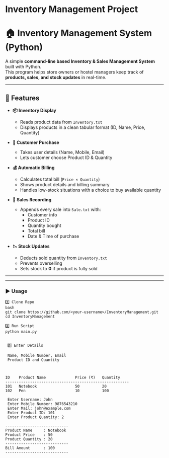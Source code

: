 # Inventory Management Project 

# 🏠 Inventory Management System (Python)

A simple **command-line based Inventory & Sales Management System** built with Python.  
This program helps store owners or hostel managers keep track of **products, sales, and stock updates** in real-time.  

---

## 🚀 Features

- **📦 Inventory Display**
  - Reads product data from `Inventory.txt`
  - Displays products in a clean tabular format (ID, Name, Price, Quantity)

- **👤 Customer Purchase**
  - Takes user details (Name, Mobile, Email)
  - Lets customer choose Product ID & Quantity

- **💰 Automatic Billing**
  - Calculates total bill (`Price × Quantity`)
  - Shows product details and billing summary
  - Handles low-stock situations with a choice to buy available quantity

- **📝 Sales Recording**
  - Appends every sale into `Sale.txt` with:
    - Customer info
    - Product ID
    - Quantity bought
    - Total bill
    - Date & Time of purchase

- **📉 Stock Updates**
  - Deducts sold quantity from `Inventory.txt`
  - Prevents overselling
  - Sets stock to **0** if product is fully sold

---


---

### ▶️ Usage

```
1️⃣ Clone Repo
bash
git clone https://github.com/<your-username>/InventoryManagement.git
cd InventoryManagement

2️⃣ Run Script
python main.py


 3️⃣ Enter Details

 Name, Mobile Number, Email
 Product ID and Quantity



ID    Product Name             Price (₹)   Quantity  
-------------------------------------------------------
101   Notebook                 50          20        
102   Pen                      10          100       

 Enter Username: John
 Enter Mobile Number: 9876543210
 Enter Mail: john@example.com
 Enter Product ID: 101
 Enter Product Quantity: 2

----------------------------
Product Name     : Notebook
Product Price    : 50
Product Quantity : 20
----------------------------
Bill Amount      : 100
----------------------------


